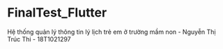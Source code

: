 # FinalTest_Flutter
Hệ thống quản lý thông tin lý lịch trẻ em ở trường mầm non - Nguyễn Thị Trúc Thi - 18T1021297
